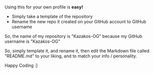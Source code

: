 Using this for your own profile is **easy!**


- Simply take a template of the repository
- Rename the new repo it created on your GitHub account to GitHub username

So, the name of my repository is "Kazakos-OG" because my GitHub username is "Kazakos-OG"


So, simply template it, and rename it, then edit the Markdown file called "README.md" to your liking, and to match your info / personality.

Happy Coding :]
